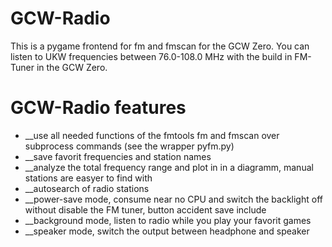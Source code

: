 GCW-Radio
=========

This is a pygame frontend for fm and fmscan for the GCW Zero.
You can listen to UKW frequencies between 76.0-108.0 MHz with the build in FM-Tuner in the GCW Zero.

GCW-Radio features
==================

* __use all needed functions of the fmtools fm and fmscan over subprocess commands (see the wrapper pyfm.py)
* __save favorit frequencies and station names
* __analyze the total frequency range and plot in in a diagramm, manual stations are easyer to find with
* __autosearch of radio stations
* __power-save mode, consume near no CPU and switch the backlight off without disable the FM tuner, button accident save include
* __background mode, listen to radio while you play your favorit games
* __speaker mode, switch the output between headphone and speaker